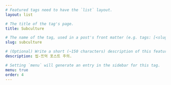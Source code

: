 ```yaml
---
# Featured tags need to have the `list` layout.
layout: list

# The title of the tag's page.
title: Subculture

# The name of the tag, used in a post's front matter (e.g. tags: [<slug>]).
slug: subculture

# (Optional) Write a short (~150 characters) description of this featured tag.
description: 씹-뜨억 포스트 주의.

# Setting `menu` will generate an entry in the sidebar for this tag.
menu: true
order: 4
---
```

